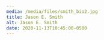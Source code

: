 ```yaml
---
media: /media/files/smith_bio2.jpg
title: Jason E. Smith
alt: Jason E. Smith
date: 2020-11-13T10:45:00-0500
---
```

